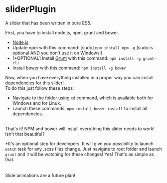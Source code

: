 # sliderPlugin
A slider that has been written in pure ES5.<br>

First, you have to install node.js, npm, grunt and bower.</solid><br>
<ul>
  <li><a href='https://nodejs.org/en/download/'>Node.js</a></li>
  <li>Update npm with this command: [sudo] <code>npm install npm -g</code> (sudo is optional AND you don't use it on Windows!)</li>
  <li>[*OPTIONAL] Install <a href='http://gruntjs.com/'>Grunt</a> with this command: <code>npm install -g grunt-cli</code></li>
  <li>Install <a href='http://bower.io/'>bower</a> with this command: <code>npm install -g bower</code></li>
</ul>
Now, when you have everything installed in a proper way you can install dependencies for this slider!<br>
To do this just follow these steps:
<ul>
<li>Navigate to the folder using <code>cd</code> command, which is available both for Windows and for Linux.</li>
<li>Launch these commands: <code>npm install</code>, <code>bower install</code> to install all dependencies.
</ul>
<br>
That's it! NPM and bower will install everything this slider needs to work! Isn't that beautiful?


*It's an optional step for developers. It will give you possibility to launch <code>watch</code> task for any .scss files change. Just navigate to root folder and launch <code>grunt</code> and it will be watching for these changes! Yes! That's as simple as that.
<br><br><br>
Slide animations are a future plan!
